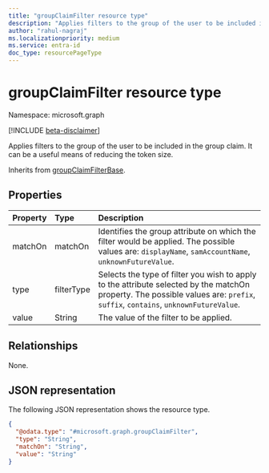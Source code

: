 ```yaml
---
title: "groupClaimFilter resource type"
description: "Applies filters to the group of the user to be included in the group claim."
author: "rahul-nagraj"
ms.localizationpriority: medium
ms.service: entra-id
doc_type: resourcePageType
---
```


# groupClaimFilter resource type

Namespace: microsoft.graph

[!INCLUDE [beta-disclaimer](../../includes/beta-disclaimer.md)]

Applies filters to the group of the user to be included in the group claim. It can be a useful means of reducing the token size.

Inherits from [groupClaimFilterBase](../resources/groupclaimfilterbase.md).

## Properties
|Property|Type|Description|
|:---|:---|:---|
|matchOn|matchOn|Identifies the group attribute on which the filter would be applied. The possible values are: `displayName`, `samAccountName`, `unknownFutureValue`.|
|type|filterType|Selects the type of filter you wish to apply to the attribute selected by the matchOn property. The possible values are: `prefix`, `suffix`, `contains`, `unknownFutureValue`.|
|value|String|The value of the filter to be applied.|

## Relationships
None.

## JSON representation
The following JSON representation shows the resource type.
<!-- {
  "blockType": "resource",
  "@odata.type": "microsoft.graph.groupClaimFilter"
}
-->
``` json
{
  "@odata.type": "#microsoft.graph.groupClaimFilter",
  "type": "String",
  "matchOn": "String",
  "value": "String"
}
```
